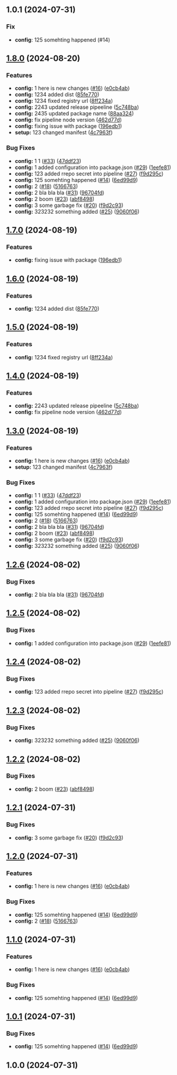 ## 1.0.1 (2024-07-31)

### Fix

- **config**: 125 somehting happened (#14)

## [1.8.0](https://github.com/conormcevoy/testing-scss/compare/testing-scss-v1.7.0...testing-scss-v1.8.0) (2024-08-20)


### Features

* **config:** 1 here is new changes ([#16](https://github.com/conormcevoy/testing-scss/issues/16)) ([e0cb4ab](https://github.com/conormcevoy/testing-scss/commit/e0cb4abdf65786dbefabb97912f04aa4d5354164))
* **config:** 1234 added dist ([85fe770](https://github.com/conormcevoy/testing-scss/commit/85fe77048df2756c15e1473dbcea1a5a2e123850))
* **config:** 1234 fixed registry url ([8ff234a](https://github.com/conormcevoy/testing-scss/commit/8ff234ad9d5846affdf7a7cada73330f9022678a))
* **config:** 2243 updated release pipeeline ([5c748ba](https://github.com/conormcevoy/testing-scss/commit/5c748bacf61470fd6f6a6d2f85ef718c94ee7f1d))
* **config:** 2435 updated package name ([88aa324](https://github.com/conormcevoy/testing-scss/commit/88aa324a1338d8753995a056f2b812eae8ee4d4e))
* **config:** fix pipeline node version ([462d77d](https://github.com/conormcevoy/testing-scss/commit/462d77dc9e515c7d5ce01132731ef111976f94e0))
* **config:** fixing issue with package ([196edb1](https://github.com/conormcevoy/testing-scss/commit/196edb188abd6c627626e54efed06f8bf9cc2639))
* **setup:** 123 changed manifest ([4c7963f](https://github.com/conormcevoy/testing-scss/commit/4c7963f82580161674e83d97f6fcdbc637cc7493))


### Bug Fixes

* **config:** 1 1 ([#33](https://github.com/conormcevoy/testing-scss/issues/33)) ([47ddf23](https://github.com/conormcevoy/testing-scss/commit/47ddf23039b91557177f327c07bbcd626fbcf123))
* **config:** 1 added configuration into package.json ([#29](https://github.com/conormcevoy/testing-scss/issues/29)) ([1eefe81](https://github.com/conormcevoy/testing-scss/commit/1eefe81de7040dcd3fdfc247d1e6e9e8c91c2418))
* **config:** 123 added rrepo secret into pipeline ([#27](https://github.com/conormcevoy/testing-scss/issues/27)) ([f9d295c](https://github.com/conormcevoy/testing-scss/commit/f9d295ce99653eba9d143889f7fe57b15d478079))
* **config:** 125 somehting happened ([#14](https://github.com/conormcevoy/testing-scss/issues/14)) ([6ed99d9](https://github.com/conormcevoy/testing-scss/commit/6ed99d934e919f5b2769cfd78e4fbd6e9df6cd0e))
* **config:** 2 ([#18](https://github.com/conormcevoy/testing-scss/issues/18)) ([5166763](https://github.com/conormcevoy/testing-scss/commit/51667635dc2f75fdfead8a4ae7aa177b488d4cd8))
* **config:** 2 bla bla bla ([#31](https://github.com/conormcevoy/testing-scss/issues/31)) ([96704fd](https://github.com/conormcevoy/testing-scss/commit/96704fd43039059f28ae5424095667dccf71c1c6))
* **config:** 2 boom ([#23](https://github.com/conormcevoy/testing-scss/issues/23)) ([abf8498](https://github.com/conormcevoy/testing-scss/commit/abf84987438cfeaf429a7fa1c0c8a3f5ac3a41de))
* **config:** 3 some garbage fix ([#20](https://github.com/conormcevoy/testing-scss/issues/20)) ([f9d2c93](https://github.com/conormcevoy/testing-scss/commit/f9d2c93aeb4c27584d90a0257daa9584aa5481aa))
* **config:** 323232 something added ([#25](https://github.com/conormcevoy/testing-scss/issues/25)) ([9060f06](https://github.com/conormcevoy/testing-scss/commit/9060f0689c96d3170b65d3da8364ed2a6a9a0fb0))

## [1.7.0](https://github.com/conormcevoy/testing-scss/compare/ul-ds-v1.6.0...ul-ds-v1.7.0) (2024-08-19)


### Features

* **config:** fixing issue with package ([196edb1](https://github.com/conormcevoy/testing-scss/commit/196edb188abd6c627626e54efed06f8bf9cc2639))

## [1.6.0](https://github.com/conormcevoy/testing-scss/compare/ul-ds-v1.5.0...ul-ds-v1.6.0) (2024-08-19)


### Features

* **config:** 1234 added dist ([85fe770](https://github.com/conormcevoy/testing-scss/commit/85fe77048df2756c15e1473dbcea1a5a2e123850))

## [1.5.0](https://github.com/conormcevoy/testing-scss/compare/ul-ds-v1.4.0...ul-ds-v1.5.0) (2024-08-19)


### Features

* **config:** 1234 fixed registry url ([8ff234a](https://github.com/conormcevoy/testing-scss/commit/8ff234ad9d5846affdf7a7cada73330f9022678a))

## [1.4.0](https://github.com/conormcevoy/testing-scss/compare/ul-ds-v1.3.0...ul-ds-v1.4.0) (2024-08-19)


### Features

* **config:** 2243 updated release pipeeline ([5c748ba](https://github.com/conormcevoy/testing-scss/commit/5c748bacf61470fd6f6a6d2f85ef718c94ee7f1d))
* **config:** fix pipeline node version ([462d77d](https://github.com/conormcevoy/testing-scss/commit/462d77dc9e515c7d5ce01132731ef111976f94e0))

## [1.3.0](https://github.com/conormcevoy/testing-scss/compare/ul-ds-v1.2.6...ul-ds-v1.3.0) (2024-08-19)


### Features

* **config:** 1 here is new changes ([#16](https://github.com/conormcevoy/testing-scss/issues/16)) ([e0cb4ab](https://github.com/conormcevoy/testing-scss/commit/e0cb4abdf65786dbefabb97912f04aa4d5354164))
* **setup:** 123 changed manifest ([4c7963f](https://github.com/conormcevoy/testing-scss/commit/4c7963f82580161674e83d97f6fcdbc637cc7493))


### Bug Fixes

* **config:** 1 1 ([#33](https://github.com/conormcevoy/testing-scss/issues/33)) ([47ddf23](https://github.com/conormcevoy/testing-scss/commit/47ddf23039b91557177f327c07bbcd626fbcf123))
* **config:** 1 added configuration into package.json ([#29](https://github.com/conormcevoy/testing-scss/issues/29)) ([1eefe81](https://github.com/conormcevoy/testing-scss/commit/1eefe81de7040dcd3fdfc247d1e6e9e8c91c2418))
* **config:** 123 added rrepo secret into pipeline ([#27](https://github.com/conormcevoy/testing-scss/issues/27)) ([f9d295c](https://github.com/conormcevoy/testing-scss/commit/f9d295ce99653eba9d143889f7fe57b15d478079))
* **config:** 125 somehting happened ([#14](https://github.com/conormcevoy/testing-scss/issues/14)) ([6ed99d9](https://github.com/conormcevoy/testing-scss/commit/6ed99d934e919f5b2769cfd78e4fbd6e9df6cd0e))
* **config:** 2 ([#18](https://github.com/conormcevoy/testing-scss/issues/18)) ([5166763](https://github.com/conormcevoy/testing-scss/commit/51667635dc2f75fdfead8a4ae7aa177b488d4cd8))
* **config:** 2 bla bla bla ([#31](https://github.com/conormcevoy/testing-scss/issues/31)) ([96704fd](https://github.com/conormcevoy/testing-scss/commit/96704fd43039059f28ae5424095667dccf71c1c6))
* **config:** 2 boom ([#23](https://github.com/conormcevoy/testing-scss/issues/23)) ([abf8498](https://github.com/conormcevoy/testing-scss/commit/abf84987438cfeaf429a7fa1c0c8a3f5ac3a41de))
* **config:** 3 some garbage fix ([#20](https://github.com/conormcevoy/testing-scss/issues/20)) ([f9d2c93](https://github.com/conormcevoy/testing-scss/commit/f9d2c93aeb4c27584d90a0257daa9584aa5481aa))
* **config:** 323232 something added ([#25](https://github.com/conormcevoy/testing-scss/issues/25)) ([9060f06](https://github.com/conormcevoy/testing-scss/commit/9060f0689c96d3170b65d3da8364ed2a6a9a0fb0))

## [1.2.6](https://github.com/ArnisLupiks/testing-scss/compare/ul-ds-v1.2.5...ul-ds-v1.2.6) (2024-08-02)


### Bug Fixes

* **config:** 2 bla bla bla ([#31](https://github.com/ArnisLupiks/testing-scss/issues/31)) ([96704fd](https://github.com/ArnisLupiks/testing-scss/commit/96704fd43039059f28ae5424095667dccf71c1c6))

## [1.2.5](https://github.com/ArnisLupiks/testing-scss/compare/ul-ds-v1.2.4...ul-ds-v1.2.5) (2024-08-02)


### Bug Fixes

* **config:** 1 added configuration into package.json ([#29](https://github.com/ArnisLupiks/testing-scss/issues/29)) ([1eefe81](https://github.com/ArnisLupiks/testing-scss/commit/1eefe81de7040dcd3fdfc247d1e6e9e8c91c2418))

## [1.2.4](https://github.com/ArnisLupiks/testing-scss/compare/ul-ds-v1.2.3...ul-ds-v1.2.4) (2024-08-02)


### Bug Fixes

* **config:** 123 added rrepo secret into pipeline ([#27](https://github.com/ArnisLupiks/testing-scss/issues/27)) ([f9d295c](https://github.com/ArnisLupiks/testing-scss/commit/f9d295ce99653eba9d143889f7fe57b15d478079))

## [1.2.3](https://github.com/ArnisLupiks/testing-scss/compare/ul-ds-v1.2.2...ul-ds-v1.2.3) (2024-08-02)


### Bug Fixes

* **config:** 323232 something added ([#25](https://github.com/ArnisLupiks/testing-scss/issues/25)) ([9060f06](https://github.com/ArnisLupiks/testing-scss/commit/9060f0689c96d3170b65d3da8364ed2a6a9a0fb0))

## [1.2.2](https://github.com/ArnisLupiks/testing-scss/compare/ul-ds-v1.2.1...ul-ds-v1.2.2) (2024-08-02)


### Bug Fixes

* **config:** 2 boom ([#23](https://github.com/ArnisLupiks/testing-scss/issues/23)) ([abf8498](https://github.com/ArnisLupiks/testing-scss/commit/abf84987438cfeaf429a7fa1c0c8a3f5ac3a41de))

## [1.2.1](https://github.com/ArnisLupiks/testing-scss/compare/ul-ds-v1.2.0...ul-ds-v1.2.1) (2024-07-31)


### Bug Fixes

* **config:** 3 some garbage fix ([#20](https://github.com/ArnisLupiks/testing-scss/issues/20)) ([f9d2c93](https://github.com/ArnisLupiks/testing-scss/commit/f9d2c93aeb4c27584d90a0257daa9584aa5481aa))

## [1.2.0](https://github.com/ArnisLupiks/testing-scss/compare/ul-ds-v1.1.0...ul-ds-v1.2.0) (2024-07-31)


### Features

* **config:** 1 here is new changes ([#16](https://github.com/ArnisLupiks/testing-scss/issues/16)) ([e0cb4ab](https://github.com/ArnisLupiks/testing-scss/commit/e0cb4abdf65786dbefabb97912f04aa4d5354164))


### Bug Fixes

* **config:** 125 somehting happened ([#14](https://github.com/ArnisLupiks/testing-scss/issues/14)) ([6ed99d9](https://github.com/ArnisLupiks/testing-scss/commit/6ed99d934e919f5b2769cfd78e4fbd6e9df6cd0e))
* **config:** 2 ([#18](https://github.com/ArnisLupiks/testing-scss/issues/18)) ([5166763](https://github.com/ArnisLupiks/testing-scss/commit/51667635dc2f75fdfead8a4ae7aa177b488d4cd8))

## [1.1.0](https://github.com/ArnisLupiks/testing-scss/compare/design-system-v1.0.1...design-system-v1.1.0) (2024-07-31)


### Features

* **config:** 1 here is new changes ([#16](https://github.com/ArnisLupiks/testing-scss/issues/16)) ([e0cb4ab](https://github.com/ArnisLupiks/testing-scss/commit/e0cb4abdf65786dbefabb97912f04aa4d5354164))


### Bug Fixes

* **config:** 125 somehting happened ([#14](https://github.com/ArnisLupiks/testing-scss/issues/14)) ([6ed99d9](https://github.com/ArnisLupiks/testing-scss/commit/6ed99d934e919f5b2769cfd78e4fbd6e9df6cd0e))

## [1.0.1](https://github.com/ArnisLupiks/testing-scss/compare/ul-ds-v1.0.0...ul-ds-v1.0.1) (2024-07-31)


### Bug Fixes

* **config:** 125 somehting happened ([#14](https://github.com/ArnisLupiks/testing-scss/issues/14)) ([6ed99d9](https://github.com/ArnisLupiks/testing-scss/commit/6ed99d934e919f5b2769cfd78e4fbd6e9df6cd0e))

## 1.0.0 (2024-07-31)
